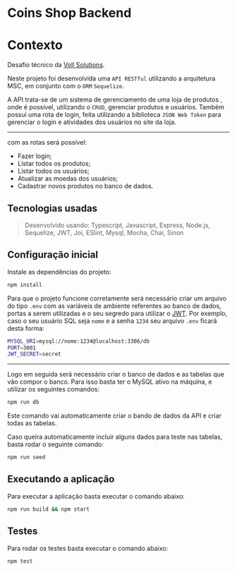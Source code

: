 # Coins Shop Backend

# Contexto

Desafio técnico da [Voll Solutions](https://vollsolutions.com.br/).

Neste projeto foi desenvolvida uma `API RESTful` utilizando a arquitetura MSC, em conjunto com o `ORM` `Sequelize`.

A API trata-se de um sistema de gerenciamento de uma loja de produtos , onde é possível, utilizando o `CRUD`, gerenciar produtos e usuários. Também possui uma rota de login, feita utilizando a biblioteca `JSON Web Token` para gerenciar o login e atividades dos usuários no site da loja.
___

com as rotas será possível:

- Fazer login;
- Listar todos os produtos;
- Listar todos os usuários;
- Atualizar as moedas dos usuários;
- Cadastrar novos produtos no banco de dados.
  

## Tecnologias usadas

> Desenvolvido usando: Typescript, Javascript, Express, Node.js, Sequelize, JWT, Joi, ESlint, Mysql, Mocha, Chai, Sinon

## Configuração inicial

Instale as dependências do projeto: 

```bash
npm install
```

Para que o projeto funcione corretamente será necessário criar um arquivo do tipo `.env` com as variáveis de ambiente referentes ao banco de dados, portas a serem utilizadas e o seu segredo para utilizar o [JWT](https://jwt.io/introduction). Por exemplo, caso o seu usuário SQL seja `nome` e a senha `1234` seu arquivo `.env` ficará desta forma:

```sh
MYSQL_URI=mysql://nome:1234@localhost:3306/db
PORT=3001
JWT_SECRET=secret
```
---
  Logo em seguida será necessário criar o banco de dados e as tabelas que vão compor o banco. Para isso basta ter o MySQL ativo na máquina, e utilizar os seguintes comandos:

```bash
npm run db
```
Este comando vai automaticamente criar o bando de dados da API e criar todas as tabelas.

Caso queira automaticamente incluir alguns dados para teste nas tabelas, basta rodar o seguinte comando: 

```bash
npm run seed
```

## Executando a aplicação

Para executar a aplicação basta executar o comando abaixo:
```bash
npm run build && npm start
```


## Testes

Para rodar os testes basta executar o comando abaixo:
```bash
npm test
```
